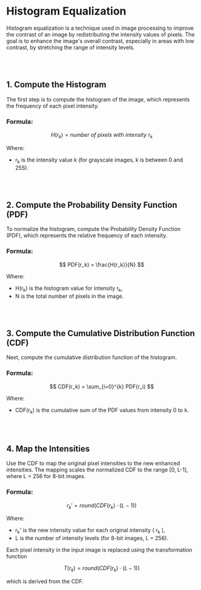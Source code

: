 # Histogram Equalization

Histogram equalization is a technique used in image processing to improve the contrast of an image by redistributing the intensity values of pixels. The goal is to enhance the image's overall contrast, especially in areas with low contrast, by stretching the range of intensity levels.

<br/><br/>

## 1. Compute the Histogram

The first step is to compute the histogram of the image, which represents the frequency of each pixel intensity.

### Formula:

$$
H(r_k) = number\ of\ pixels\ with\ intensity\ r_k
$$

Where:

- r<sub>k</sub>  is the intensity value k (for grayscale images, k is between 0 and 255).

<br/><br/>

## 2. Compute the Probability Density Function (PDF)

To normalize the histogram, compute the Probability Density Function (PDF), which represents the relative frequency of each intensity.

### Formula:

$$
PDF(r_k) = \frac{H(r_k)}{N}
$$

Where:

- H(r<sub>k</sub>) is the histogram value for intensity r<sub>k</sub>,
- N is the total number of pixels in the image.

<br/><br/>

## 3. Compute the Cumulative Distribution Function (CDF)

Next, compute the cumulative distribution function of the histogram.

### Formula:

$$
CDF(r_k) = \sum_{i=0}^{k} PDF(r_i)
$$

Where:

- CDF(r<sub>k</sub>) is the cumulative sum of the PDF values from intensity 0 to k.

<br/><br/>

## 4. Map the Intensities

Use the CDF to map the original pixel intensities to the new enhanced intensities. The mapping scales the normalized CDF to the range [0, L-1], where L = 256 for 8-bit images.

### Formula:

$$
r_k' = round(CDF(r_k) \cdot (L - 1))
$$

Where:

- r<sub>k</sub>' is the new intensity value for each original intensity \( r<sub>k</sub> \),
- L is the number of intensity levels (for 8-bit images, L = 256).

Each pixel intensity in the input image is replaced using the transformation function

$$
T(r_k) = round(CDF(r_k) \cdot (L - 1))
$$

which is derived from the CDF.
